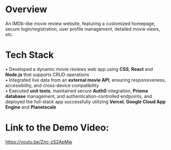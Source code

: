 # Overview  
An IMDb-like movie review website, featuring a customized homepage, secure login/registration, user profile management, detailed movie views, etc.  

# Tech Stack  
•	Developed a dynamic movie reviews web app using **CSS**, **React** and **Node.js** that supports CRUD operations  
•	Integrated live data from an **external movie API**, ensuring responsiveness, accessibility, and cross-device compatibility  
•	Executed **unit tests**, maintained secure **Auth0** integration, **Prisma database** management, and authentication-controlled endpoints, and deployed the full-stack app successfully utilizing **Vercel**, **Google Cloud App Engine** and **Planetscale**  

# Link to the Demo Video:  
https://youtu.be/Znc-zS2ApMw
